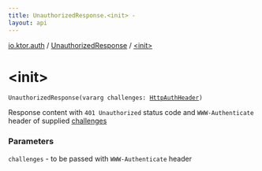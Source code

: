 ```yaml
---
title: UnauthorizedResponse.<init> - 
layout: api
---
```


<div class='api-docs-breadcrumbs'><a href="../index.html">io.ktor.auth</a> / <a href="index.html">UnauthorizedResponse</a> / <a href="./-init-.html">&lt;init&gt;</a></div>

# &lt;init&gt;

<div class="signature"><code><span class="identifier">UnauthorizedResponse</span><span class="symbol">(</span><span class="keyword">vararg</span> <span class="parameterName" id="io.ktor.auth.UnauthorizedResponse$<init>(kotlin.Array((io.ktor.auth.HttpAuthHeader)))/challenges">challenges</span><span class="symbol">:</span>&nbsp;<a href="../-http-auth-header/index.html"><span class="identifier">HttpAuthHeader</span></a><span class="symbol">)</span></code></div>

Response content with <code>401 Unauthorized</code> status code and <code>WWW-Authenticate</code> header of supplied <a href="-init-.html#io.ktor.auth.UnauthorizedResponse$<init>(kotlin.Array((io.ktor.auth.HttpAuthHeader)))/challenges">challenges</a>

### Parameters

<code>challenges</code> - to be passed with <code>WWW-Authenticate</code> header